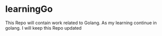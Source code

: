 # learningGo

This Repo will contain work related to Golang. As my learning continue in golang. I will keep this Repo updated
